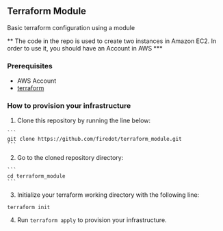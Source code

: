 ## Terraform Module

Basic terraform configuration using a module 


** The code in the repo is used to create two instances in 
    Amazon EC2. 
    In order to use it, you should have an Account in AWS ***

### Prerequisites

   * AWS Account
   * [terraform](https://www.terraform.io/intro/getting-started/install.html)

### How to provision your infrastructure

   1. Clone this repository by running the line below: 

    ```
    git clone https://github.com/firedot/terraform_module.git 
    ```
   2. Go to the cloned repository directory: 

    ```
    cd terraform_module
    ```
   3. Initialize your terraform working directory with the following line: 
   ```
   terraform init
   ````
   4. Run ``` terraform apply ``` to provision your infrastructure. 
